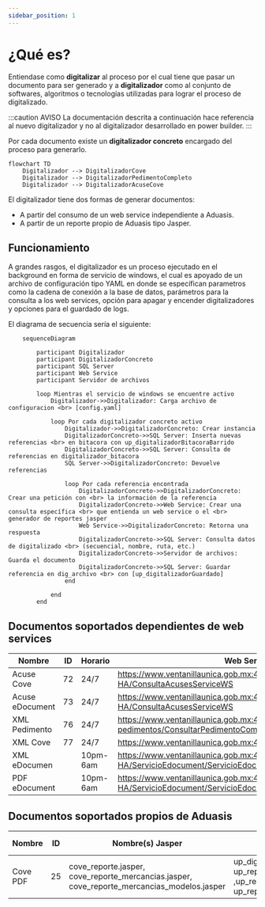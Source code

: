 ```yaml
---
sidebar_position: 1
---
```


# ¿Qué es?

Entiendase como **digitalizar** al proceso por el cual tiene que pasar un documento para ser generado y a 
**digitalizador** como al conjunto de softwares, algoritmos o tecnologías utilizadas para lograr el proceso de digitalizado. 

:::caution AVISO
La documentación descrita a continuación hace referencia al nuevo digitalizador y no al digitalizador desarrollado en power builder.
:::

Por cada documento existe un **digitalizador concreto** encargado del proceso para generarlo.



 




```mermaid
flowchart TD
    Digitalizador --> DigitalizadorCove
    Digitalizador --> DigitalizadorPedimentoCompleto
    Digitalizador --> DigitalizadorAcuseCove
```

El digitalizador tiene dos formas de generar documentos:
- A partir del consumo de un web service independiente a Aduasis.
- A partir de un reporte propio de Aduasis tipo Jasper.



## Funcionamiento

A grandes rasgos, el digitalizador es un proceso ejecutado en el background en forma de servicio
de windows, el cual es apoyado de un archivo de configuración tipo YAML en donde se específican
parametros como la cadena de conexión a la base de datos, parámetros para la consulta
a los web services, opción para apagar y encender digitalizadores y opciones para el guardado
de logs. 

El diagrama de secuencia sería el siguiente:

```mermaid
    sequenceDiagram
        
        participant Digitalizador
        participant DigitalizadorConcreto
        participant SQL Server
        participant Web Service
        participant Servidor de archivos

        loop Mientras el servicio de windows se encuentre activo
            Digitalizador->>Digitalizador: Carga archivo de configuracion <br> [config.yaml]

            loop Por cada digitalizador concreto activo
                Digitalizador->>DigitalizadorConcreto: Crear instancia
                DigitalizadorConcreto->>SQL Server: Inserta nuevas referencias <br> en bitacora con up_digitalizadorBitacoraBarrido 
                DigitalizadorConcreto->>SQL Server: Consulta de referencias en digitalizador_bitacora
                SQL Server->>DigitalizadorConcreto: Devuelve referencias

                loop Por cada referencia encontrada
                    DigitalizadorConcreto->>DigitalizadorConcreto: Crear una petición con <br> la información de la referencia
                    DigitalizadorConcreto->>Web Service: Crear una consulta específica <br> que entienda un web service o el <br> generador de reportes jasper
                    Web Service->>DigitalizadorConcreto: Retorna una respuesta
                    DigitalizadorConcreto->>SQL Server: Consulta datos de digitalizado <br> (secuencial, nombre, ruta, etc.)
                    DigitalizadorConcreto->>Servidor de archivos: Guarda el documento
                    DigitalizadorConcreto->>SQL Server: Guardar referencia en dig_archivo <br> con [up_digitalizadorGuardado] 
                end

            end
        end
```



## Documentos soportados dependientes de web services

| Nombre | ID |  Horario | Web Service endpoint | SP para buscar referencias |
 | --- | --- | --- | --- | --- |
 |  Acuse Cove | 72 |24/7 | https://www.ventanillaunica.gob.mx:443/ventanilla-acuses-HA/ConsultaAcusesServiceWS | up_digitalizadorAcuseCovePDF | |
 | Acuse eDocument | 73 |24/7 | https://www.ventanillaunica.gob.mx:443/ventanilla-acuses-HA/ConsultaAcusesServiceWS | up_digitalizadorAcuseEDocumentPDF| 
 | XML Pedimento   | 76 |24/7 | https://www.ventanillaunica.gob.mx:443/ventanilla-ws-pedimentos/ConsultarPedimentoCompletoService | up_digitalizadorPedimentoCompletoXML |
 | XML Cove  | 77 |24/7 | https://www.ventanillaunica.gob.mx:443/ventanilla/ConsultarEdocumentService| up_digitalizadorCoveXML|
 | XML eDocumen  | |10pm-6am | https://www.ventanillaunica.gob.mx:443/Ventanilla-HA/ServicioEdocument/ServicioEdocument.svc | Pendiente |
 | PDF eDocument  | |10pm-6am | https://www.ventanillaunica.gob.mx:443/Ventanilla-HA/ServicioEdocument/ServicioEdocument.svc | Pendiente|


## Documentos soportados propios de Aduasis
| Nombre | ID |  Nombre(s) Jasper | SP(s) | Recursos estaticos |
 | --- | --- | --- | --- | --- |
 | Cove PDF | 25 |cove_reporte.jasper, cove_reporte_mercancias.jasper, cove_reporte_mercancias_modelos.jasper | up_digitalizadorCovePDF.sql, up_reporteCoveMercanciasModelosPDF ,up_reporteCoveMercanciasPDF , up_reporteCovePDF.sql | footer.png, header.png| 





